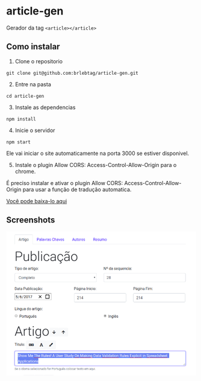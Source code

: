 # article-gen
Gerador da tag ```<article></article>```


## Como instalar

1. Clone o repositorio

```
git clone git@github.com:brlebtag/article-gen.git
```

2. Entre na pasta

```
cd article-gen
```

3. Instale as dependencias

```
npm install
```

4. Inicie o servidor

```
npm start
```

Ele vai iniciar o site automaticamente na porta 3000 se estiver disponivel.

5. Instale o plugin Allow CORS: Access-Control-Allow-Origin para o chrome.

É preciso instalar e ativar o plugin Allow CORS: Access-Control-Allow-Origin para usar a função de tradução automatica.

[Você pode baixa-lo aqui](https://chrome.google.com/webstore/detail/allow-cors-access-control/lhobafahddgcelffkeicbaginigeejlf)


## Screenshots

![Tela da aplicação](https://raw.githubusercontent.com/brlebtag/article-gen/master/app.png)